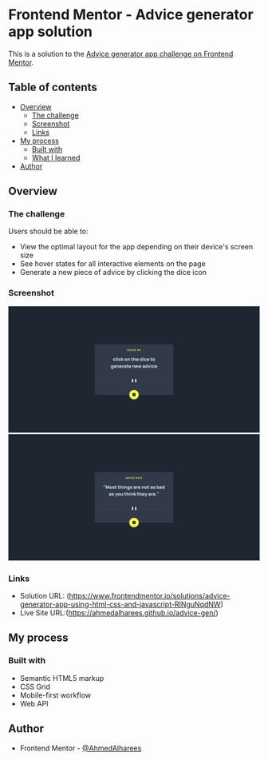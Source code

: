 # Frontend Mentor - Advice generator app solution

This is a solution to the [Advice generator app challenge on Frontend Mentor](https://www.frontendmentor.io/challenges/advice-generator-app-QdUG-13db).

## Table of contents

- [Overview](#overview)
  - [The challenge](#the-challenge)
  - [Screenshot](#screenshot)
  - [Links](#links)
- [My process](#my-process)
  - [Built with](#built-with)
  - [What I learned](#what-i-learned)
- [Author](#author)


## Overview

### The challenge

Users should be able to:

- View the optimal layout for the app depending on their device's screen size
- See hover states for all interactive elements on the page
- Generate a new piece of advice by clicking the dice icon

### Screenshot

![](./screenshots/desktop.png)
![](./screenshots/desktop-advice.png)

### Links

- Solution URL: (https://www.frontendmentor.io/solutions/advice-generator-app-using-html-css-and-javascript-RINguNqdNW)
- Live Site URL:(https://ahmedalharees.github.io/advice-gen/)

## My process

### Built with

- Semantic HTML5 markup
- CSS Grid
- Mobile-first workflow
- Web API

## Author

- Frontend Mentor - [@AhmedAlharees](https://www.frontendmentor.io/profile/@AhmedAlharees)



